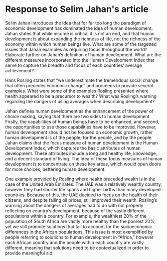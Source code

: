 
# Response to Selim Jahan's article

Selim Jahan introduces the idea that for far too long the paradigm of economic development has dominated the idea of human development. Jahan states that while income is critical it is not an end, and that human development is about expanding the richness of life, not the richness of the economy within which human beings live. What are some of the targetted issues that Jahan examples as requiring focus throughout the world? Elaborate further on Jahan’s definition of human development. What are the different measures incorporated into the Human Development Index that serve to capture the breadth and focus of each countries’ average achievement?

Hans Rosling states that “we underestimate the tremendous social change that often precedes economic change” and proceeds to provide several examples. What were some of the examples Rosling presented where health appeared to be a precursor to wealth? What was Rosling’s warning regarding the dangers of using averages when describing development?
  
  

Jahan defines human development as the enhancement of the power of choice making, saying that there are two sides to human development.  Firstly, the capabilities of human beings have to be enhanced, and second, the opportunities to use those capabilities have to be improved.  However, human development should not be focused on economic growth, rather human development is of the people, for the people, and by the people.  Jahan claims that the focus measure of human development is the Human Development Index, which captures the basic attributes of human development.  These attributes include a long and healthy life, knowledge, and a decent standard of living.  The idea of these focus measures of human development is to concentrate on these key areas, which would open doors for more choices, bettering human development.

One example provided by Rosling where health preceded wealth is in the case of the United Arab Emirates.  The UAE was a relatively wealthy country, however they had shorter life spans and higher births than many developed countries.  Because of this, the UAE decided to focus on the health of their citizens, and despite falling oil prices, still improved their wealth.  Rosling’s warning about the dangers of averages had to do with not properly reflecting on country’s development, because of the vastly different populations within a country.  For example, the wealthiest 20% of the population of South Africa are vastly more healthy than the poorest 20%, yet we still promote solutions that fail to account for the socioeconomic differences in the African populations.  This issue is most exemplified by people referring to solutions to human development in “Africa,” however each African country and the people within each country are vastly different, meaning that solutions need to be contextualized in order to provide meaningful aid.
